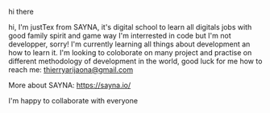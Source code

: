 hi there 

hi, I'm justTex from SAYNA, it's digital school to learn all digitals jobs with good family spirit and game way
I'm interrested in code but I'm not developper, sorry!
I'm currently learning all things about development an how to learn it.
I'm looking to coloborate on many project and practise on different methodology of development in the world, good luck for me
how to reach me: thierryarijaona@gmail.com

More about SAYNA: https://sayna.io/<br>

I'm happy to collaborate with everyone
